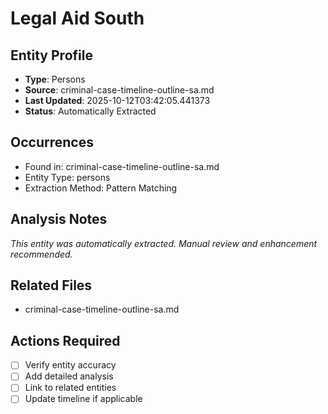 # Legal Aid South

## Entity Profile
- **Type**: Persons
- **Source**: criminal-case-timeline-outline-sa.md
- **Last Updated**: 2025-10-12T03:42:05.441373
- **Status**: Automatically Extracted

## Occurrences
- Found in: criminal-case-timeline-outline-sa.md
- Entity Type: persons
- Extraction Method: Pattern Matching

## Analysis Notes
*This entity was automatically extracted. Manual review and enhancement recommended.*

## Related Files
- criminal-case-timeline-outline-sa.md

## Actions Required
- [ ] Verify entity accuracy
- [ ] Add detailed analysis
- [ ] Link to related entities
- [ ] Update timeline if applicable
